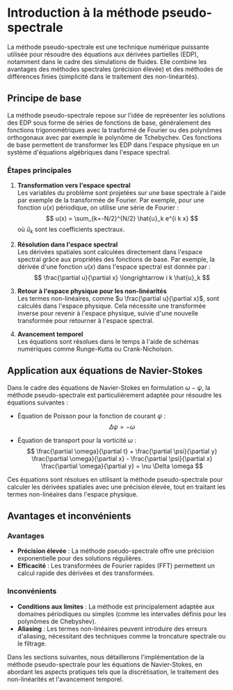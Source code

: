 # Introduction à la méthode pseudo-spectrale

La méthode pseudo-spectrale est une technique numérique puissante utilisée pour résoudre des équations aux dérivées partielles (EDP), notamment dans le cadre des simulations de fluides. Elle combine les avantages des méthodes spectrales (précision élevée) et des méthodes de différences finies (simplicité dans le traitement des non-linéarités).

## Principe de base

La méthode pseudo-spectrale repose sur l'idée de représenter les solutions des EDP sous forme de séries de fonctions de base, généralement des fonctions trigonométriques avec la trasformé de Fourier ou des polynômes orthogonaux avec par exemple le polynôme de Tchebychev. Ces fonctions de base permettent de transformer les EDP dans l'espace physique en un système d'équations algébriques dans l'espace spectral.

### Étapes principales

1. **Transformation vers l'espace spectral**  
   Les variables du problème sont projetées sur une base spectrale à l'aide par exemple de la transformée de Fourier. Par exemple, pour une fonction $u(x)$ périodique, on utilise une série de Fourier :  
   $$
   u(x) = \sum_{k=-N/2}^{N/2} \hat{u}_k e^{i k x}
   $$
   où $\hat{u}_k$ sont les coefficients spectraux.

2. **Résolution dans l'espace spectral**  
   Les dérivées spatiales sont calculées directement dans l'espace spectral grâce aux propriétés des fonctions de base. Par exemple, la dérivée d'une fonction $u(x)$ dans l'espace spectral est donnée par :  
   $$
   \frac{\partial u}{\partial x} \longrightarrow i k \hat{u}_k
   $$

3. **Retour à l'espace physique pour les non-linéarités**  
   Les termes non-linéaires, comme $u \frac{\partial u}{\partial x}$, sont calculés dans l'espace physique. Cela nécessite une transformée inverse pour revenir à l'espace physique, suivie d'une nouvelle transformée pour retourner à l'espace spectral.

4. **Avancement temporel**  
   Les équations sont résolues dans le temps à l'aide de schémas numériques comme Runge-Kutta ou Crank-Nicholson.

## Application aux équations de Navier-Stokes

Dans le cadre des équations de Navier-Stokes en formulation $\omega-\psi$, la méthode pseudo-spectrale est particulièrement adaptée pour résoudre les équations suivantes :

- Équation de Poisson pour la fonction de courant $\psi$ :  
  $$
  \Delta \psi = -\omega
  $$

- Équation de transport pour la vorticité $\omega$ :  
  $$
  \frac{\partial \omega}{\partial t} + \frac{\partial \psi}{\partial y} \frac{\partial \omega}{\partial x} - \frac{\partial \psi}{\partial x} \frac{\partial \omega}{\partial y} = \nu \Delta \omega
  $$

Ces équations sont résolues en utilisant la méthode pseudo-spectrale pour calculer les dérivées spatiales avec une précision élevée, tout en traitant les termes non-linéaires dans l'espace physique.

## Avantages et inconvénients

### Avantages
- **Précision élevée** : La méthode pseudo-spectrale offre une précision exponentielle pour des solutions régulières.
- **Efficacité** : Les transformées de Fourier rapides (FFT) permettent un calcul rapide des dérivées et des transformées.

### Inconvénients
- **Conditions aux limites** : La méthode est principalement adaptée aux domaines périodiques ou simples (comme les intervalles définis pour les polynômes de Chebyshev).
- **Aliasing** : Les termes non-linéaires peuvent introduire des erreurs d'aliasing, nécessitant des techniques comme la troncature spectrale ou le filtrage.

Dans les sections suivantes, nous détaillerons l'implémentation de la méthode pseudo-spectrale pour les équations de Navier-Stokes, en abordant les aspects pratiques tels que la discrétisation, le traitement des non-linéarités et l'avancement temporel.